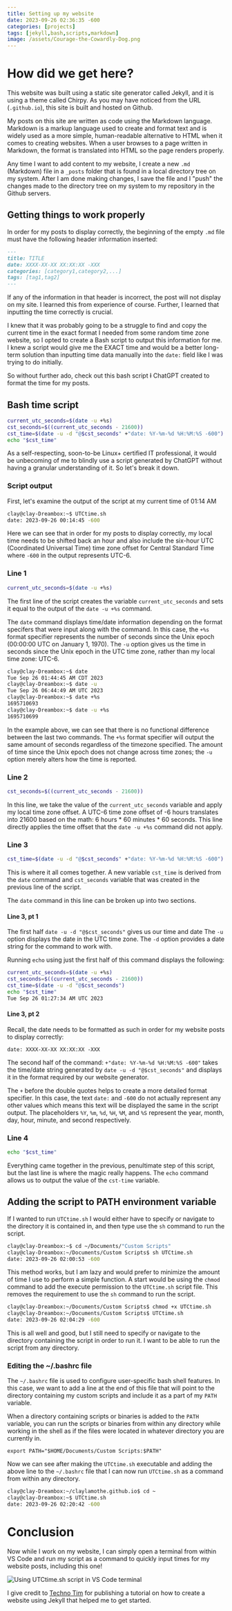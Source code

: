 ```yaml
---
title: Setting up my website
date: 2023-09-26 02:36:35 -600
categories: [projects]
tags: [jekyll,bash,scripts,markdown]
image: /assets/Courage-the-Cowardly-Dog.png
---
```


# How did we get here?

This website was built using a static site generator called Jekyll, and it is using a theme called Chirpy. As you may have noticed from the URL (`.github.io`), this site is built and hosted on Github.

My posts on this site are written as code using the Markdown language. Markdown is a markup language used to create and format text and is widely used as a more simple, human-readable alternative to HTML when it comes to creating websites. When a user browses to a page written in Markdown, the format is translated into HTML so the page renders properly.

Any time I want to add content to my website, I create a new `.md` (Markdown) file in a `_posts` folder that is found in a local directory tree on my system. After I am done making changes, I save the file and I "push" the changes made to the directory tree on my system to my repository in the Github servers.

## Getting things to work properly

In order for my posts to display correctly, the beginning of the empty `.md` file must have the following header information inserted:

```md
---
title: TITLE
date: XXXX-XX-XX XX:XX:XX -XXX
categories: [category1,category2,...]
tags: [tag1,tag2]
---
```

If any of the information in that header is incorrect, the post will not display on my site. I learned this from experience of course. Further, I learned that inputting the time correctly is crucial.

I knew that it was probably going to be a struggle to find and copy the current time in the exact format I needed from some random time zone website, so I opted to create a Bash script to output this information for me. I knew a script would give me the EXACT time and would be a better long-term solution than inputting time data manually into the `date:` field like I was trying to do initially. 


So without further ado, check out this bash script ~~I~~ ChatGPT created to format the time for my posts.

## Bash time script

```bash
current_utc_seconds=$(date -u +%s)
cst_seconds=$((current_utc_seconds - 21600))
cst_time=$(date -u -d "@$cst_seconds" +"date: %Y-%m-%d %H:%M:%S -600")
echo "$cst_time"
```

As a self-respecting, soon-to-be Linux+ certified IT professional, it would be unbecoming of me to blindly use a script generated by ChatGPT without having a granular understanding of it. So let's break it down.

### Script output

First, let's examine the output of the script at my current time of 01:14 AM

```bash
clay@clay-Dreambox:~$ UTCtime.sh
date: 2023-09-26 00:14:45 -600
```

Here we can see that in order for my posts to display correctly, my local time needs to be shifted back an hour and also include the six-hour UTC (Coordinated Universal Time) time zone offset for Central Standard Time where `-600` in the output represents UTC-6.

### Line 1

```bash
current_utc_seconds=$(date -u +%s)
```

The first line of the script creates the variable `current_utc_seconds` and sets it equal to the output of the `date -u +%s` command.

The `date` command displays time/date information depending on the format specifers that were input along with the command. In this case, the `+%s` format specifier represents the number of seconds since the Unix epoch (00:00:00 UTC on January 1, 1970). The `-u` option gives us the time in seconds since the Unix epoch in the UTC time zone, rather than my local time zone: UTC-6.


```bash
clay@clay-Dreambox:~$ date
Tue Sep 26 01:44:45 AM CDT 2023
clay@clay-Dreambox:~$ date -u
Tue Sep 26 06:44:49 AM UTC 2023
clay@clay-Dreambox:~$ date +%s
1695710693
clay@clay-Dreambox:~$ date -u +%s
1695710699
```

In the example above, we can see that there is no functional difference between the last two commands. The `+%s` format specifier will output the same amount of seconds regardless of the timezone specified. The amount of time since the Unix epoch does not change across time zones; the `-u` option merely alters how the time is reported.

### Line 2

```bash
cst_seconds=$((current_utc_seconds - 21600))
```

In this line, we take the value of the `current_utc_seconds` variable and apply my local time zone offset. A UTC-6 time zone offset of -6 hours translates into 21600 based on the math: 6 hours * 60 minutes * 60 seconds. This line directly applies the time offset that the `date -u +%s` command did not apply. 


### Line 3

```bash
cst_time=$(date -u -d "@$cst_seconds" +"date: %Y-%m-%d %H:%M:%S -600")
```

This is where it all comes together. A new variable `cst_time` is derived from the `date` command and `cst_seconds` variable that was created in the previous line of the script.

The `date` command in this line can be broken up into two sections. 

#### Line 3, pt 1

The first half `date -u -d "@$cst_seconds"` gives us our time and date
    The `-u` option displays the date in the UTC time zone.
    The `-d` option provides a date string for the command to work with. 


Running `echo` using just the first half of this command displays the following:

```bash
current_utc_seconds=$(date -u +%s)
cst_seconds=$((current_utc_seconds - 21600))
cst_time=$(date -u -d "@$cst_seconds")
echo "$cst_time"
Tue Sep 26 01:27:34 AM UTC 2023
```

#### Line 3, pt 2

Recall, the date needs to be formatted as such in order for my website posts to display correctly:

`date: XXXX-XX-XX XX:XX:XX -XXX`

The second half of the command: `+"date: %Y-%m-%d %H:%M:%S -600"` takes the time/date string generated by `date -u -d "@$cst_seconds"` and displays it in the format required by our website generator. 

The `+` before the double quotes helps to create a more detailed format specifier. In this case, the text `date:` and `-600` do not actually represent any other values which means this text will be displayed the same in the script output. The placeholders `%Y`, `%m`, `%d`, `%H`, `%M`, and `%S` represent the year, month, day, hour, minute, and second respectively. 

### Line 4

```bash
echo "$cst_time"
```

Everything came together in the previous, penultimate step of this script, but the last line is where the magic really happens. The `echo` command allows us to output the value of the `cst-time` variable.


## Adding the script to PATH environment variable

If I wanted to run `UTCtime.sh` I would either have to specify or navigate to the directory it is contained in, and then type use the `sh` command to run the script.

```bash
clay@clay-Dreambox:~$ cd ~/Documents/"Custom Scripts"
clay@clay-Dreambox:~/Documents/Custom Scripts$ sh UTCtime.sh
date: 2023-09-26 02:00:53 -600
```

This method works, but I am lazy and would prefer to minimize the amount of time I use to perform a simple function. A start would be using the `chmod` command to add the execute permission to the `UTCtime.sh` script file. This removes the requirement to use the `sh` command to run the script.

```bash
clay@clay-Dreambox:~/Documents/Custom Scripts$ chmod +x UTCtime.sh
clay@clay-Dreambox:~/Documents/Custom Scripts$ UTCtime.sh
date: 2023-09-26 02:04:29 -600
```

This is all well and good, but I still need to specify or navigate to the directory containing the script in order to run it. I want to be able to run the script from any directory.

### Editing the ~/.bashrc file

The `~/.bashrc` file is used to configure user-specific bash shell features. In this case, we want to add a line at the end of this file that will point to the directory containing my custom scripts and include it as a part of my `PATH` variable. 

When a directory containing scripts or binaries is added to the `PATH` variable, you can run the scripts or binaries from within any directory while working in the shell as if the files were located in whatever directory you are currently in.

```
export PATH="$HOME/Documents/Custom Scripts:$PATH"
```

Now we can see after making the `UTCtime.sh` executable and adding the above line to the `~/.bashrc` file that I can now run `UTCtime.sh` as a command from within any directory.

```bash
clay@clay-Dreambox:~/claylamothe.github.io$ cd ~
clay@clay-Dreambox:~$ UTCtime.sh
date: 2023-09-26 02:20:42 -600
```

# Conclusion

Now while I work on my website, I can simply open a terminal from within VS Code and run my script as a command to quickly input times for my website posts, including this one!


![Using UTCtime.sh script in VS Code terminal](/assets/VSCodeTerminalTimeScript.png)

I give credit to [Techno Tim](https://youtu.be/F8iOU1ci19Q?si=PxXI5-Y02ve4DrFj) for publishing a tutorial on how to create a website using Jekyll that helped me to get started. 

